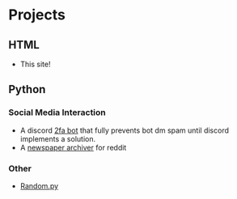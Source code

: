 # Projects

## HTML

* This site!

## Python

### Social Media Interaction

* A discord [2fa bot](https://github.com/boehs/verifly) that fully prevents bot dm spam until discord implements a solution.
* A [newspaper archiver](https://github.com/boehs/redditarchive) for reddit 

### Other

* [Random.py](https://github.com/boehs/random.py)